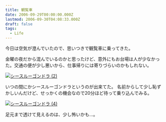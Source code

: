 ```yaml
---
title: 観覧車
date: 2006-09-29T00:00:00.000Z
lastmod: 2006-09-30T04:08:33.000Z
draft: false
tags:
  - Life
---
```


今日は空気が澄んでいたので、思いつきで観覧車に乗ってきた。

金曜の夜だから混んでいるのかと思ったけど、意外にもお台場は人が少なかった。交通の便が少し悪いから、仕事帰りには寄りづらいのかもしれない。

[![シースルーゴンドラ (2)](https://farm1.staticflickr.com/115/256036607_7056139749.jpg "シースルーゴンドラ (2)")](http://www.flickr.com/photos/machu/256036607/)

いつの間にかシースルーゴンドラというのが出来てた。 名前からして少し恥ずかしいんだけど、せっかくの機会なので20分ほど待って乗り込んでみる。

[![シースルーゴンドラ (4)](https://farm1.staticflickr.com/82/256036647_67c2469699.jpg "シースルーゴンドラ (4)")](http://www.flickr.com/photos/machu/256036647/)

足元まで透けて見えるのは、少し怖いかも…。
